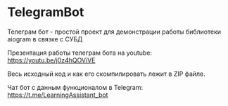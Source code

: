 # TelegramBot
Телеграм бот - простой проект для демонстрации работы библиотеки aiogram в связке с СУБД

Презентация работы телеграм бота на youtube: https://youtu.be/j0z4hQOViVE

Весь исходный код и как его скомпилировать лежит в ZIP файле.

Чат бот с данным функционалом в Telegram: https://t.me/LearningAssistant_bot
